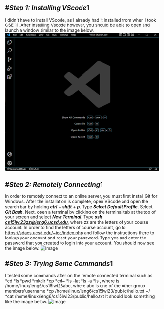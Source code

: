 #***Step 1: Installing VScode***1
---
I didn't have to install VScode, as I already had it installed from when I took CSE 11. 
After installing Vscode however, you should be able to open and launch a window similar to the image below.
![Image](VScodeWindow.png)

#***Step 2: Remotely Connecting***1
---
In order to remotely connect to an online server, you must first install Git for Windows. 
After the installation is complete, open VScode and open the search bar by holding ***ctrl*** + ***shift*** + ***p***.
Type ***Select Default Profile***.
Select ***Git Bash***.
Next, open a terminal by clicking on the terminal tab at the top of your screen and select ***New Terminal***.
Type ***ssh cs15lwi23zz@ieng6.ucsd.edu***, where zz are the letters of your course account.
In order to find the letters of course account, go to https://sdacs.ucsd.edu/~icc/index.php and follow the instructions there to lookup your account and reset your password.
Type yes and enter the password that you created to login into your account. 
You should now see the image below.
![Image](RemoteControl)

#***Step 3: Trying Some Commands***1
---
I tested some commands after on the remote connected terminal such as 
*cd 
*ls 
*pwd 
*mkdir
*cp 
*cd~
*ls -lat
*ls -a 
*ls <directory>, where <directory> is /home/linux/ieng6/cs15lwi23abc, where abc is one of the other group members'username
*cp /home/linux/ieng6/cs15lwi23/public/hello.txt ~/ 
*cat /home/linux/ieng6/cs15lwi23/public/hello.txt
It should look something like the image below.
![Image](Command)

